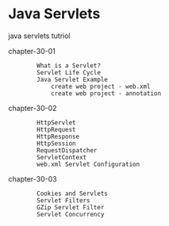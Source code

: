 # Java Servlets

java servlets tutriol

chapter-30-01

```
        What is a Servlet?
        Servlet Life Cycle
        Java Servlet Example
            create web project - web.xml
            create web project - annotation
```

chapter-30-02

```
        HttpServlet
        HttpRequest
        HttpResponse
        HttpSession
        RequestDispatcher
        ServletContext
        web.xml Servlet Configuration
```

chapter-30-03

```
        Cookies and Servlets
        Servlet Filters
        GZip Servlet Filter
        Servlet Concurrency
```
